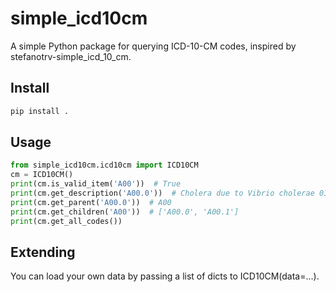 # simple_icd10cm

A simple Python package for querying ICD-10-CM codes, inspired by stefanotrv-simple_icd_10_cm.

## Install

```sh
pip install .
```

## Usage

```python
from simple_icd10cm.icd10cm import ICD10CM
cm = ICD10CM()
print(cm.is_valid_item('A00'))  # True
print(cm.get_description('A00.0'))  # Cholera due to Vibrio cholerae 01, biovar cholerae
print(cm.get_parent('A00.0'))  # A00
print(cm.get_children('A00'))  # ['A00.0', 'A00.1']
print(cm.get_all_codes())
```

## Extending
You can load your own data by passing a list of dicts to ICD10CM(data=...). 